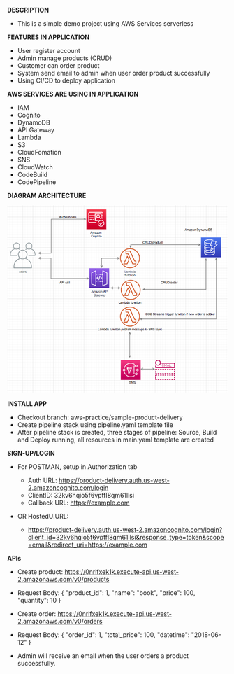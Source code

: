 **DESCRIPTION**

- This is a simple demo project using AWS Services serverless

**FEATURES IN APPLICATION**

- User register account
- Admin manage products (CRUD)
- Customer can order product
- System send email to admin when user order product successfully
- Using CI/CD to deploy application

**AWS SERVICES ARE USING IN APPLICATION**

- IAM
- Cognito
- DynamoDB
- API Gateway
- Lambda
- S3
- CloudFomation
- SNS
- CloudWatch
- CodeBuild
- CodePipeline


**DIAGRAM ARCHITECTURE**

![diagram image](images/diagram.png)


**INSTALL APP**
- Checkout branch: aws-practice/sample-product-delivery
- Create pipeline stack using pipeline.yaml template file
- After pipeline stack is created, three stages of pipeline: Source, Build and Deploy running, all resources in main.yaml template are created

**SIGN-UP/LOGIN**
- For POSTMAN, setup in Authorization tab
    - Auth URL: https://product-delivery.auth.us-west-2.amazoncognito.com/login
    - ClientID: 32kv6hqio5f6vptfl8qm61llsi
    - Callback URL: https://example.com

- OR HostedUIURL:
    - https://product-delivery.auth.us-west-2.amazoncognito.com/login?client_id=32kv6hqio5f6vptfl8qm61llsi&response_type=token&scope=email&redirect_uri=https://example.com

**APIs**
- Create product: https://0nrifxek1k.execute-api.us-west-2.amazonaws.com/v0/products
- Request Body:
    {
        "product_id": 1,
        "name": "book",
        "price": 100,
        "quantity": 10
    }

- Create order: https://0nrifxek1k.execute-api.us-west-2.amazonaws.com/v0/orders
- Request Body:
    {
        "order_id": 1,
        "total_price": 100,
        "datetime": "2018-06-12"
    }
- Admin will receive an email when the user orders a product successfully.